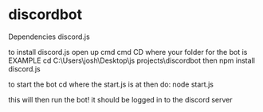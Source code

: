 # discordbot
Dependencies discord.js

to install discord.js
open up cmd
cmd CD where your folder for the bot is 
EXAMPLE cd C:\Users\josh\Desktop\js projects\discordbot
then npm install discord.js

to start the bot cd where the start.js is at then do: node start.js

this will then run the bot! it should be logged in to the discord server

